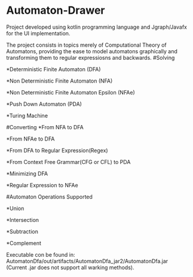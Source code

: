 # Automaton-Drawer

Project developed using kotlin programming language and Jgraph/Javafx for the UI implementation.

The project consists in topics merely of Computational Theory of Automatons, providing the ease to model automatons graphically and transforming them to regular expressiosns and backwards.
#Solving  

*Deterministic Finite Automaton (DFA)  

*Non Deterministic Finite Automaton (NFA)  

*Non Deterministic Finite Automaton Epsilon (NFAe)  

*Push Down Automaton (PDA)  

*Turing Machine  

#Converting
*From NFA to DFA  

*From NFAe to DFA  

*From DFA to Regular Expression(Regex)  

*From Context Free Grammar(CFG or CFL) to PDA  

*Minimizing DFA  

*Regular Expression to NFAe  

#Automaton Operations Supported  

*Union  

*Intersection  

*Subtraction  

*Complement  

Executable con be found in: AutomatonDfa/out/artifacts/AutomatonDfa_jar2/AutomatonDfa.jar  
(Current .jar does not support all warking methods).
